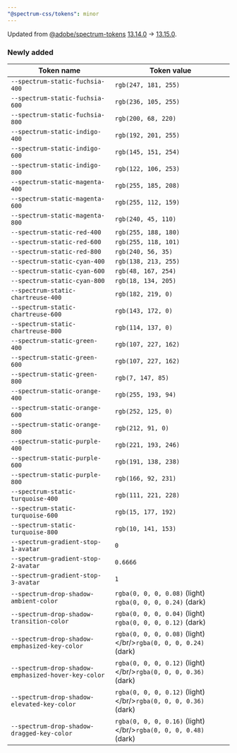 ```yaml
---
"@spectrum-css/tokens": minor
---
```


Updated from [@adobe/spectrum-tokens](https://github.com/adobe/spectrum-tokens) [13.14.0](https://github.com/adobe/spectrum-tokens/releases/tag/%40adobe/spectrum-tokens%4013.14.0) -> [13.15.0](https://github.com/adobe/spectrum-tokens/releases/tag/%40adobe/spectrum-tokens%4013.15.0).

### Newly added

| Token name                                          | Token value                                                     |
| --------------------------------------------------- | --------------------------------------------------------------- |
| `--spectrum-static-fuchsia-400`                     | `rgb(247, 181, 255)`                                            |
| `--spectrum-static-fuchsia-600`                     | `rgb(236, 105, 255)`                                            |
| `--spectrum-static-fuchsia-800`                     | `rgb(200, 68, 220)`                                             |
| `--spectrum-static-indigo-400`                      | `rgb(192, 201, 255)`                                            |
| `--spectrum-static-indigo-600`                      | `rgb(145, 151, 254)`                                            |
| `--spectrum-static-indigo-800`                      | `rgb(122, 106, 253)`                                            |
| `--spectrum-static-magenta-400`                     | `rgb(255, 185, 208)`                                            |
| `--spectrum-static-magenta-600`                     | `rgb(255, 112, 159)`                                            |
| `--spectrum-static-magenta-800`                     | `rgb(240, 45, 110)`                                             |
| `--spectrum-static-red-400`                         | `rgb(255, 188, 180)`                                            |
| `--spectrum-static-red-600`                         | `rgb(255, 118, 101)`                                            |
| `--spectrum-static-red-800`                         | `rgb(240, 56, 35)`                                              |
| `--spectrum-static-cyan-400`                        | `rgb(138, 213, 255)`                                            |
| `--spectrum-static-cyan-600`                        | `rgb(48, 167, 254)`                                             |
| `--spectrum-static-cyan-800`                        | `rgb(18, 134, 205)`                                             |
| `--spectrum-static-chartreuse-400`                  | `rgb(182, 219, 0)`                                              |
| `--spectrum-static-chartreuse-600`                  | `rgb(143, 172, 0)`                                              |
| `--spectrum-static-chartreuse-800`                  | `rgb(114, 137, 0)`                                              |
| `--spectrum-static-green-400`                       | `rgb(107, 227, 162)`                                            |
| `--spectrum-static-green-600`                       | `rgb(107, 227, 162)`                                            |
| `--spectrum-static-green-800`                       | `rgb(7, 147, 85)`                                               |
| `--spectrum-static-orange-400`                      | `rgb(255, 193, 94)`                                             |
| `--spectrum-static-orange-600`                      | `rgb(252, 125, 0)`                                              |
| `--spectrum-static-orange-800`                      | `rgb(212, 91, 0)`                                               |
| `--spectrum-static-purple-400`                      | `rgb(221, 193, 246)`                                            |
| `--spectrum-static-purple-600`                      | `rgb(191, 138, 238)`                                            |
| `--spectrum-static-purple-800`                      | `rgb(166, 92, 231)`                                             |
| `--spectrum-static-turquoise-400`                   | `rgb(111, 221, 228)`                                            |
| `--spectrum-static-turquoise-600`                   | `rgb(15, 177, 192)`                                             |
| `--spectrum-static-turquoise-800`                   | `rgb(10, 141, 153)`                                             |
| `--spectrum-gradient-stop-1-avatar`                 | `0`                                                             |
| `--spectrum-gradient-stop-2-avatar`                 | `0.6666`                                                        |
| `--spectrum-gradient-stop-3-avatar`                 | `1`                                                             |
| `--spectrum-drop-shadow-ambient-color`              | `rgba(0, 0, 0, 0.08)` (light)<br/>`rgba(0, 0, 0, 0.24)` (dark)  |
| `--spectrum-drop-shadow-transition-color`           | `rgba(0, 0, 0, 0.04)` (light)<br/>`rgba(0, 0, 0, 0.12)` (dark)  |
| `--spectrum-drop-shadow-emphasized-key-color`       | `rgba(0, 0, 0, 0.08)` (light)</br/>`rgba(0, 0, 0, 0.24)` (dark) |
| `--spectrum-drop-shadow-emphasized-hover-key-color` | `rgba(0, 0, 0, 0.12)` (light)</br/>`rgba(0, 0, 0, 0.36)` (dark) |
| `--spectrum-drop-shadow-elevated-key-color`         | `rgba(0, 0, 0, 0.12)` (light)</br/>`rgba(0, 0, 0, 0.36)` (dark) |
| `--spectrum-drop-shadow-dragged-key-color`          | `rgba(0, 0, 0, 0.16)` (light)</br/>`rgba(0, 0, 0, 0.48)` (dark) |
